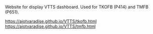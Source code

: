 Website for display VTTS dashboard.
Used for TKOFB (P414) and TMFB (P651).

https://aiotvaradise.github.io/VTTS/tkofb.html
https://aiotvaradise.github.io/VTTS/tmfb.html
